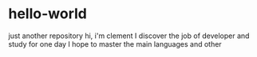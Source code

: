 # hello-world
just another repository
hi, i'm clement I discover the job of developer and study for one day I hope to master the main languages ​​and other
